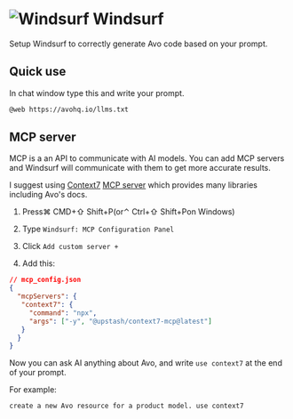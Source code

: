 # <img src="/assets/img/editor/windsurf.webp" alt="Windsurf" class="no-border h-8 -mt-2 inline-block"> Windsurf

Setup Windsurf to correctly generate Avo code based on your prompt.

## Quick use

In chat window type this and write your prompt.

```bash
@web https://avohq.io/llms.txt
```

## MCP server

MCP is a an API to communicate with AI models. You can add MCP servers and Windsurf will communicate with them to get more accurate results.

I suggest using [Context7](https://context7.com/) [MCP server](https://github.com/upstash/context7-mcp) which provides many libraries including Avo's docs.

1. Press⌘ CMD+⇧ Shift+P(or⌃ Ctrl+⇧ Shift+Pon Windows)

2. Type `Windsurf: MCP Configuration Panel`

3. Click `Add custom server +`

4. Add this:

```json
// mcp_config.json
{
  "mcpServers": {
   "context7": {
     "command": "npx",
     "args": ["-y", "@upstash/context7-mcp@latest"]
   }
  }
}
```

Now you can ask AI anything about Avo, and write `use context7` at the end of your prompt.

For example:

```bash
create a new Avo resource for a product model. use context7
```
